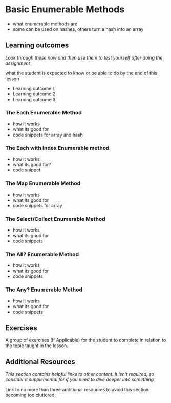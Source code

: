 # Basic Enumerable Methods
* what enumerable methods are
* some can be used on hashes, others turn a hash into an array

## Learning outcomes
*Look through these now and then use them to test yourself after doing the assignment*

what the student is expected to know or be able to do by the end of this lesson

* Learning outcome 1
* Learning outcome 2
* Learning outcome 3

### The Each Enumerable Method
* how it works
* what its good for
* code snippets for array and hash

### The Each with Index Enumerable method
* how it works
* what its good for?
* code snippet

### The Map Enumerable Method
* how it works
* what its good for
* code snippets for array

### The Select/Collect Enumerable Method
* how it works
* what its good for
* code snippets

### The All? Enumerable Method
* how it works
* what its good for
* code snippets

### The Any? Enumerable Method
* how it works
* what its good for
* code snippets

## Exercises
A group of exercises (If Applicable) for the student to complete in relation to the topic taught in the lesson.

## Additional Resources
*This section contains helpful links to other content. It isn't required, so consider it supplemental for if you need to dive deeper into something*

Link to no more than three additional resources to avoid this section becoming too cluttered.
